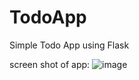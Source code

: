 # TodoApp
Simple Todo App using Flask

screen shot of app:
![image](https://github.com/dorsa-hs/TodoApp/assets/67656819/f8d2fba0-dae1-48be-a448-cd25d38a0432)
